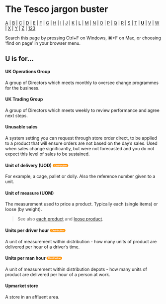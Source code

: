 # The Tesco jargon buster

[A](a.md) | [B](b.md) | [C](c.md) | [D](d.md) | [E](e.md) | [F](f.md) | [G](g.md) | [H](h.md) | [I](i.md) | [J](j.md) | [K](k.md) | [L](l.md) | [M](m.md) | [N](n.md) | [O](o.md) | [P](p.md) | [Q](q.md) | [R](r.md) | [S](s.md) | [T](t.md) | [**U**](u.md) | [V](v.md) | [W](w.md) | [X](x.md) | [Y](y.md) | [Z](z.md) | [123](123.md)

Search this page by pressing Ctrl+F on Windows, ⌘+F on Mac, or choosing ‘find on page’ in your browser menu.

## U is for…

#### UK Operations Group
A group of Directors which meets monthly to oversee change programmes for the business.

#### UK Trading Group
A group of Directors which meets weekly to review performance and agree next steps.

#### Unusable sales
A system setting you can request through store order direct, to be applied to a product that will ensure orders are not based on the day’s sales. Used when sales change significantly, but were not forecasted and you do not expect this level of sales to be sustained.

#### Unit of delivery (UOD) ![Distribution](assets/images/tag-distribution.png)
For example, a cage, pallet or dolly. Also the reference number given to a unit.

#### Unit of measure (UOM)
The measurement used to price a product. Typically each (single items) or loose (by weight).
> See also [each product](e.md#each-product) and [loose product](l.md#loose-product).

#### Units per driver hour ![Distribution](assets/images/tag-distribution.png)
A unit of measurement within distribution - how many units of product are delivered per hour of a driver’s time.

#### Units per man hour ![Distribution](assets/images/tag-distribution.png)
A unit of measurement within distribution depots - how many units of product are delivered per hour of a person at work.

#### Upmarket store
A store in an affluent area.
